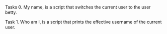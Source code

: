 Tasks 0. My name, is a script that switches the current user to the user betty.

Task 1. Who am I, is a script that prints the effective username of the current user.
